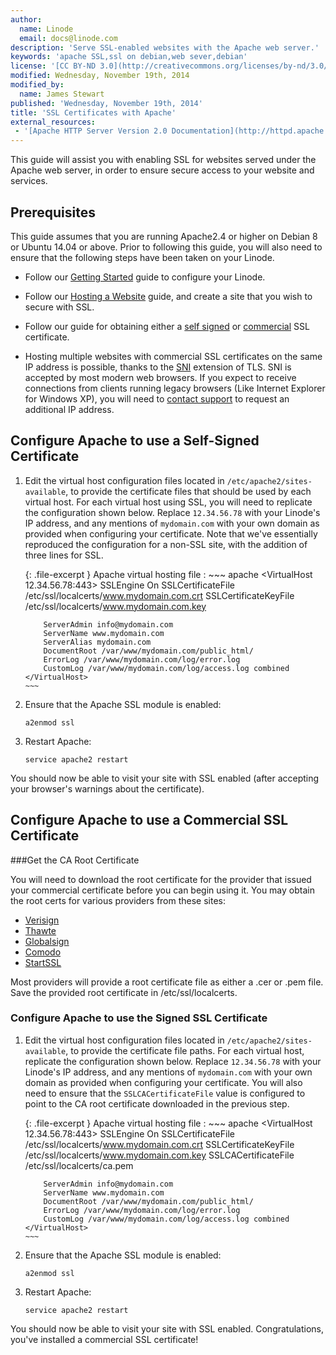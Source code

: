 ```yaml
---
author:
  name: Linode
  email: docs@linode.com
description: 'Serve SSL-enabled websites with the Apache web server.'
keywords: 'apache SSL,ssl on debian,web sever,debian'
license: '[CC BY-ND 3.0](http://creativecommons.org/licenses/by-nd/3.0/us/)'
modified: Wednesday, November 19th, 2014
modified_by:
  name: James Stewart
published: 'Wednesday, November 19th, 2014'
title: 'SSL Certificates with Apache'
external_resources:
 - '[Apache HTTP Server Version 2.0 Documentation](http://httpd.apache.org/docs/2.4/)'
---
```


This guide will assist you with enabling SSL for websites served under the Apache web server, in order to ensure secure access to your website and services.

Prerequisites
-------------

This guide assumes that you are running Apache2.4 or higher on Debian 8 or Ubuntu 14.04 or above. Prior to following this guide, you will also need to ensure that the following steps have been taken on your Linode.

- Follow our [Getting Started](/docs/getting-started/) guide to configure your Linode.

- Follow our [Hosting a Website](/docs/websites/hosting-a-website) guide, and create a site that you wish to secure with SSL.

- Follow our guide for obtaining either a [self signed](/docs/security/ssl/how-to-make-a-selfsigned-ssl-certificate) or [commercial](/docs/security/ssl/obtaining-a-commercial-ssl-certificate) SSL certificate.

- Hosting multiple websites with commercial SSL certificates on the same IP address is possible, thanks to the [SNI](https://wiki.apache.org/httpd/NameBasedSSLVHostsWithSNI) extension of TLS. SNI is accepted by most modern web browsers. If you expect to receive connections from clients running legacy browsers (Like Internet Explorer for Windows XP), you will need to [contact support](/docs/platform/support) to request an additional IP address.

Configure Apache to use a Self-Signed Certificate
---------------------------------------------------

1.  Edit the virtual host configuration files located in `/etc/apache2/sites-available`, to provide the certificate files that should be used by each virtual host. For each virtual host using SSL, you will need to replicate the configuration shown below. Replace `12.34.56.78` with your Linode's IP address, and any mentions of `mydomain.com` with your own domain as provided when configuring your certificate. Note that we've essentially reproduced the configuration for a non-SSL site, with the addition of three lines for SSL.

    {: .file-excerpt }
    Apache virtual hosting file
    :   ~~~ apache
        <VirtualHost 12.34.56.78:443>
            SSLEngine On
            SSLCertificateFile /etc/ssl/localcerts/www.mydomain.com.crt
            SSLCertificateKeyFile /etc/ssl/localcerts/www.mydomain.com.key

            ServerAdmin info@mydomain.com
            ServerName www.mydomain.com
            ServerAlias mydomain.com
            DocumentRoot /var/www/mydomain.com/public_html/
            ErrorLog /var/www/mydomain.com/log/error.log
            CustomLog /var/www/mydomain.com/log/access.log combined
        </VirtualHost>
        ~~~

2.  Ensure that the Apache SSL module is enabled:

        a2enmod ssl

3.  Restart Apache:

        service apache2 restart

You should now be able to visit your site with SSL enabled (after accepting your browser's warnings about the certificate).

Configure Apache to use a Commercial SSL Certificate
----------------------------------------------------

###Get the CA Root Certificate

You will need to download the root certificate for the provider that issued your commercial certificate before you can begin using it. You may obtain the root certs for various providers from these sites:

-   [Verisign](https://knowledge.verisign.com/support/ssl-certificates-support/index.html)
-   [Thawte](http://www.thawte.com/roots/index.html)
-   [Globalsign](https://support.globalsign.com/customer/portal/articles/1426602-globalsign-root-certificates)
-   [Comodo](https://support.comodo.com/index.php?_m=downloads&_a=view&parentcategoryid=1&pcid=0&nav=0)
-   [StartSSL](http://www.startssl.com/certs/)

Most providers will provide a root certificate file as either a .cer or .pem file. Save the provided root certificate in /etc/ssl/localcerts.

### Configure Apache to use the Signed SSL Certificate

1.  Edit the virtual host configuration files located in `/etc/apache2/sites-available`, to provide the certificate file paths. For each virtual host, replicate the configuration shown below. Replace `12.34.56.78` with your Linode's IP address, and any mentions of `mydomain.com` with your own domain as provided when configuring your certificate. You will also need to ensure that the `SSLCACertificateFile` value is configured to point to the CA root certificate downloaded in the previous step.

    {: .file-excerpt }
    Apache virtual hosting file
    :   ~~~ apache
        <VirtualHost 12.34.56.78:443>
            SSLEngine On
            SSLCertificateFile /etc/ssl/localcerts/www.mydomain.com.crt
            SSLCertificateKeyFile /etc/ssl/localcerts/www.mydomain.com.key
            SSLCACertificateFile /etc/ssl/localcerts/ca.pem

            ServerAdmin info@mydomain.com
            ServerName www.mydomain.com
            DocumentRoot /var/www/mydomain.com/public_html/
            ErrorLog /var/www/mydomain.com/log/error.log
            CustomLog /var/www/mydomain.com/log/access.log combined
        </VirtualHost>
        ~~~

2.  Ensure that the Apache SSL module is enabled:

        a2enmod ssl

3.  Restart Apache:

        service apache2 restart

You should now be able to visit your site with SSL enabled. Congratulations, you've installed a commercial SSL certificate!
